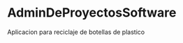 AdminDeProyectosSoftware
========================

Aplicacion para reciclaje de botellas de plastico 
